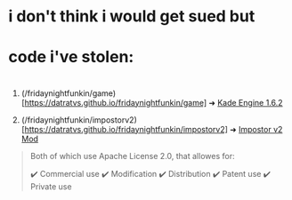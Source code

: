 # i don't think i would get sued but

# code i've stolen: <h1>

1. (/fridaynightfunkin/game)[https://datratvs.github.io/fridaynightfunkin/game] ➜ [Kade Engine 1.6.2](https://github.com/KadeDev/Kade-Engine/tree/1.6.2)

2. (/fridaynightfunkin/impostorv2)[https://datratvs.github.io/fridaynightfunkin/impostorv2] ➜ [Impostor v2 Mod](https://github.com/Clowfoe/VS-Impostor-GIT)

>Both of which use Apache License 2.0, that allowes for:
>
> ✔️ Commercial use
> ✔️ Modification
> ✔️ Distribution
> ✔️ Patent use
> ✔️ Private use
